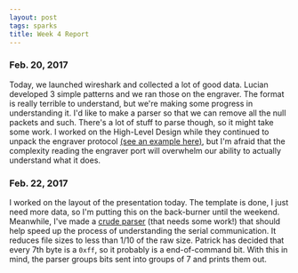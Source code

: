 ```yaml
---
layout: post
tags: sparks
title: Week 4 Report
---
```


### Feb. 20, 2017

Today, we launched wireshark and collected a lot of good data. Lucian developed 3 simple patterns and we ran those on the engraver. The format is really terrible to understand, but we're making some progress in understanding it. I'd like to make a parser so that we can remove all the null packets and such. There's a lot of stuff to parse though, so it might take some work. I worked on the High-Level Design while they continued to unpack the engraver protocol [(see an example here)](https://github.com/UKY-CS-499-Project14-Spring17/htpewpew/blob/188e7e8d1ea16d9267589e5794e88972809ea1f3/reverseEngineering/rawData/better/horizontal), but I'm afraid that the complexity reading the engraver port will overwhelm our ability to actually understand what it does.

### Feb. 22, 2017

I worked on the layout of the presentation today. The template is done, I just need more data, so I'm putting this on the back-burner until the weekend. Meanwhile, I've made a [crude parser](https://github.com/UKY-CS-499-Project14-Spring17/htpewpew/blob/master/reverseEngineering/parser.rb) (that needs some work!) that should help speed up the process of understanding the serial communication. It reduces file sizes to less than 1/10 of the raw size. Patrick has decided that every 7th byte is a ```0xff```, so it probably is a end-of-command bit. With this in mind, the parser groups bits sent into groups of 7 and prints them out.

